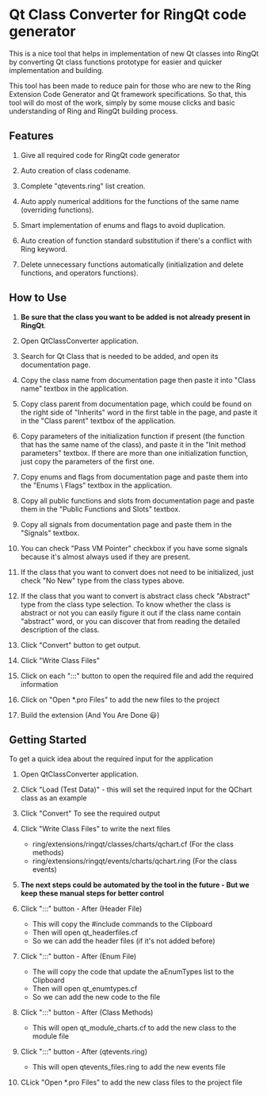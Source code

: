 # Qt Class Converter for RingQt code generator

This is a nice tool that helps in implementation of new Qt classes into RingQt by converting Qt class functions prototype for easier and quicker implementation and building.

This tool has been made to reduce pain for those who are new to the Ring Extension Code Generator and Qt framework specifications. So that, this tool will do most of the work, simply by some mouse clicks and basic understanding of Ring and RingQt building process.

## Features

1. Give all required code for RingQt code generator

2. Auto creation of class codename.

3. Complete "qtevents.ring" list creation.

4. Auto apply numerical additions for the functions of the same name (overriding functions).

5. Smart implementation of enums and flags to avoid duplication.

6. Auto creation of function standard substitution if there's a conflict with Ring keyword.

7. Delete unnecessary functions automatically (initialization and delete functions, and operators functions).

## How to Use

1. **Be sure that the class you want to be added is not already present in RingQt**.

2. Open QtClassConverter application.

3. Search for Qt Class that is needed to be added, and open its documentation page.

4. Copy the class name from documentation page then paste it into "Class name" textbox in the application.

5. Copy class parent from documentation page, which could be found on the right side of "Inherits" word in the first table in the page, and paste it in the "Class parent" textbox of the application.

6. Copy parameters of the initialization function if present (the function that has the same name of the class), and paste it in the "Init method parameters" textbox. If there are more than one initialization function, just copy the parameters of the first one.

7. Copy enums and flags from documentation page and paste them into the "Enums \ Flags" textbox in the application.

8. Copy all public functions and slots from documentation page and paste them in the "Public Functions and Slots" textbox.

9. Copy all signals from documentation page and paste them in the "Signals" textbox.

10. You can check "Pass VM Pointer" checkbox if you have some signals because it's almost always used if they are present.

11. If the class that you want to convert does not need to be initialized, just check "No New" type from the class types above.

12. If the class that you want to convert is abstract class check "Abstract" type from the class type selection. To know whether the class is abstract or not you can easily figure it out if the class name contain "abstract" word, or you can discover that from reading the detailed description of the class.

13. Click "Convert" button to get output.

14. Click "Write Class Files"

15. Click on each ":::" button to open the required file and add the required information

16. Click on "Open *.pro Files" to add the new files to the project

17. Build the extension (And You Are Done  :smiley:)

## Getting Started

To get a quick idea about the required input for the application

1. Open QtClassConverter application.

2. Click "Load (Test Data)" - this will set the required input for the QChart class as an example

3. Click "Convert" To see the required output

4. Click "Write Class Files" to write the next files

	* ring/extensions/ringqt/classes/charts/qchart.cf  (For the class methods)
	* ring/extensions/ringqt/events/charts/qchart.ring (For the class events)

5. **The next steps could be automated by the tool in the future - But we keep these manual steps for better control** 

6. Click ":::" button - After (Header File)

	* This will copy the #include commands to the Clipboard
	* Then will open qt_headerfiles.cf
	* So we can add the header files (if it's not added before)

7. Click ":::" button - After (Enum File)

	* The will copy the code that update the aEnumTypes list to the Clipboard
	* Then will open qt_enumtypes.cf
	* So we can add the new code to the file 

8. Click ":::" button - After (Class Methods)

	* This will open qt_module_charts.cf to add the new class to the module file

9. Click ":::" button - After (qtevents.ring)
	
	* This will open qtevents_files.ring to add the new events file

10. CLick "Open *.pro Files" to add the new class files to the project file